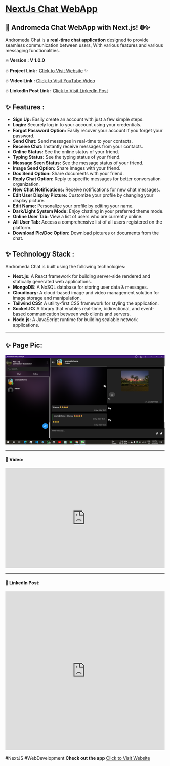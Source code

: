 # [NextJs Chat WebApp](https://andromedachat.vercel.app/)

## 🎉 Andromeda Chat WebApp with Next.js! 🌐✨
   

Andromeda Chat is a **real-time chat application** designed to provide seamless communication between users, With various features and various messaging functionalities.

🔥 **Version : V 1.0.0**

🔥 **Project Link :** [Click to Visit Website](https://andromedachat.vercel.app/) ✨

🔥 **Video Link :** [Click to Visit YouTube Video](https://youtu.be/LORGdE3g8nM?si=G9gWgWNHQ9ShcOpO)

🔥 **LinkedIn Post Link :** [Click to Visit LinkedIn Post](https://www.linkedin.com/posts/soumojit-shome_andromeda-chat-webapp-with-nextjs-activity-7189207524322017281-c5i7?utm_source=share&utm_medium=member_desktop)



## ✨ **Features :**
* **Sign Up:** Easily create an account with just a few simple steps.
* **Login:** Securely log in to your account using your credentials.
* **Forgot Password Option:** Easily recover your account if you forget your password.
* **Send Chat:** Send messages in real-time to your contacts.
* **Receive Chat:** Instantly receive messages from your contacts.
* **Online Status:** See the online status of your friend.
* **Typing Status:** See the typing status of your friend.
* **Message Seen Status:** See the message status of your friend.
* **Image Send Option:** Share images with your friend.
* **Doc Send Option:** Share documents with your friend.
* **Reply Chat Option:** Reply to specific messages for better conversation organization.
* **New Chat Notifications:** Receive notifications for new chat messages.
* **Edit User Display Picture:** Customize your profile by changing your display picture.
* **Edit Name:** Personalize your profile by editing your name.
* **Dark/Light System Mode:** Enjoy chatting in your preferred theme mode.
* **Online User Tab:** View a list of users who are currently online.
* **All User Tab:** Access a comprehensive list of all users registered on the platform.
* **Download Pic/Doc Option:** Download pictures or documents from the chat.


## ✨ **Technology Stack :**
Andromeda Chat is built using the following technologies:

* **Next.js:** A React framework for building server-side rendered and statically generated web applications.
* **MongoDB:** A NoSQL database for storing user data & messages.
* **Cloudinary:** A cloud-based image and video management solution for image storage and manipulation.
* **Tailwind CSS:** A utility-first CSS framework for styling the application.
* **Socket.IO:** A library that enables real-time, bidirectional, and event-based communication between web clients and servers.
* **Node.js:** A JavaScript runtime for building scalable network applications.



---

## ✨ Page Pic:
<img src="./assets/nextjs-chatapp-pic.png" alt="nextjs-chatapp-pic Img"/><br>

---


#### 🚀 Video:

<iframe width="100%" height="315" src="https://www.youtube.com/embed/LORGdE3g8nM?si=Aj92MZJSQnmBBezd" title="YouTube video player" frameborder="0" allow="accelerometer; autoplay; clipboard-write; encrypted-media; gyroscope; picture-in-picture; web-share" allowfullscreen></iframe>

---

#### 🚀 LinkedIn Post:

<iframe src="https://www.linkedin.com/embed/feed/update/urn:li:share:7189207523420250113" height="500" width="100%" frameborder="0" allowfullscreen="" title="Embedded post"></iframe>



#NextJS #WebDevelopment
**Check out the app** [Click to Visit Website](https://andromedachat.vercel.app/)